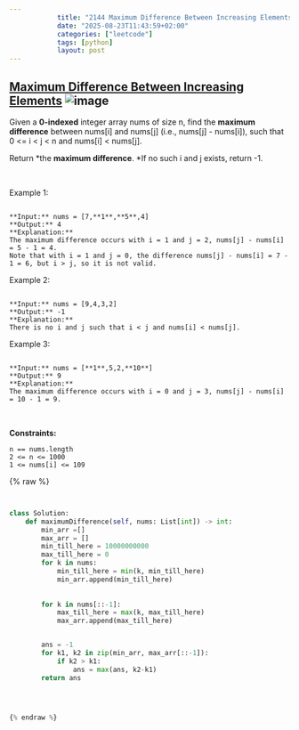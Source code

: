 ```yaml
---
            title: "2144 Maximum Difference Between Increasing Elements"
            date: "2025-08-23T11:43:59+02:00"
            categories: ["leetcode"]
            tags: [python]
            layout: post
---
```

            
## [Maximum Difference Between Increasing Elements](https://leetcode.com/problems/maximum-difference-between-increasing-elements) ![image](https://img.shields.io/badge/Difficulty-Easy-brightgreen)

Given a **0-indexed** integer array nums of size n, find the **maximum difference** between nums[i] and nums[j] (i.e., nums[j] - nums[i]), such that 0 <= i < j < n and nums[i] < nums[j].

Return *the **maximum difference**. *If no such i and j exists, return -1.

 

Example 1:

```

**Input:** nums = [7,**1**,**5**,4]
**Output:** 4
**Explanation:**
The maximum difference occurs with i = 1 and j = 2, nums[j] - nums[i] = 5 - 1 = 4.
Note that with i = 1 and j = 0, the difference nums[j] - nums[i] = 7 - 1 = 6, but i > j, so it is not valid.

```

Example 2:

```

**Input:** nums = [9,4,3,2]
**Output:** -1
**Explanation:**
There is no i and j such that i < j and nums[i] < nums[j].

```

Example 3:

```

**Input:** nums = [**1**,5,2,**10**]
**Output:** 9
**Explanation:**
The maximum difference occurs with i = 0 and j = 3, nums[j] - nums[i] = 10 - 1 = 9.

```

 

**Constraints:**

	n == nums.length
	2 <= n <= 1000
	1 <= nums[i] <= 109

{% raw %}


```python


class Solution:
    def maximumDifference(self, nums: List[int]) -> int:
        min_arr =[]
        max_arr = []
        min_till_here = 10000000000
        max_till_here = 0
        for k in nums:
            min_till_here = min(k, min_till_here)
            min_arr.append(min_till_here)
            
        
        for k in nums[::-1]:
            max_till_here = max(k, max_till_here)
            max_arr.append(max_till_here)


        ans = -1
        for k1, k2 in zip(min_arr, max_arr[::-1]):
            if k2 > k1:
                ans = max(ans, k2-k1)
        return ans




{% endraw %}
```

